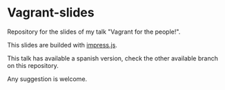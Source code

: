 Vagrant-slides
============

Repository for the slides of my talk "Vagrant for the people!".

This slides are builded with [impress.js](https://github.com/bartaz/impress.js/).

This talk has available a spanish version, check the other available branch on this repository.

Any suggestion is welcome.
